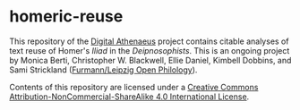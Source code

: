 # homeric-reuse

This repository of the [Digital Athenaeus](http://digitalathenaeus.github.io/) project contains citable analyses of text reuse of Homer's *Iliad* in the *Deipnosophists*.
This is an ongoing project by Monica Berti, Christopher W. Blackwell, Ellie Daniel, Kimbell Dobbins, and Sami Strickland ([Furmann/Leipzig Open Philology](http://fuluopenphilologyfel.wix.com/furman-leipzig)).

Contents of this repository are licensed under a [Creative Commons Attribution-NonCommercial-ShareAlike 4.0 International License](https://creativecommons.org/licenses/by-nc-sa/4.0/).


